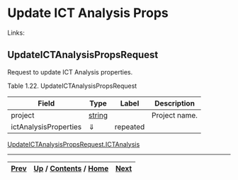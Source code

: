 # Update ICT Analysis Props

Links:

## UpdateICTAnalysisPropsRequest

Request to update ICT Analysis properties.

Table 1.22. UpdateICTAnalysisPropsRequest

Field| Type| Label| Description  
---|---|---|---  
project| [string](ch01s11.md "gRPC Scalar Value Types")|  | Project name.   
ictAnalysisProperties| ⇓| repeated|  
[UpdateICTAnalysisPropsRequest.ICTAnalysis](ch01s03s11s02.md
"UpdateICTAnalysisPropsRequest.ICTAnalysis")  
  
  

* * *

[Prev](ch01s03s10s03.md) | [Up](ch01s03.md) / [Contents](index.md) / [Home](../../index.htm)|  [Next](ch01s03s11s02.md)  
---|---|---

